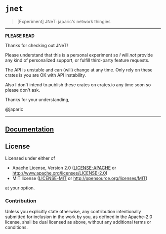 # `jnet`

> [Experiment] JNeT: japaric's network thingies

---

**PLEASE READ**

Thanks for checking out JNeT!

Please understand that this is a personal experiment so *I* will *not* provide
any kind of personalized support, or fulfill third-party feature requests.

The API is unstable and can (will) change at any time. Only rely on these crates
is you are OK with API instability.

Also I don't intend to publish these crates on crates.io any time soon so please
don't ask.

Thanks for your understanding,

@japaric

---

## [Documentation](https://japaric.github.io/jnet/jnet/index.html)

## License

Licensed under either of

- Apache License, Version 2.0 ([LICENSE-APACHE](LICENSE-APACHE) or
  http://www.apache.org/licenses/LICENSE-2.0)
- MIT license ([LICENSE-MIT](LICENSE-MIT) or http://opensource.org/licenses/MIT)

at your option.

### Contribution

Unless you explicitly state otherwise, any contribution intentionally submitted for inclusion in the
work by you, as defined in the Apache-2.0 license, shall be dual licensed as above, without any
additional terms or conditions.
